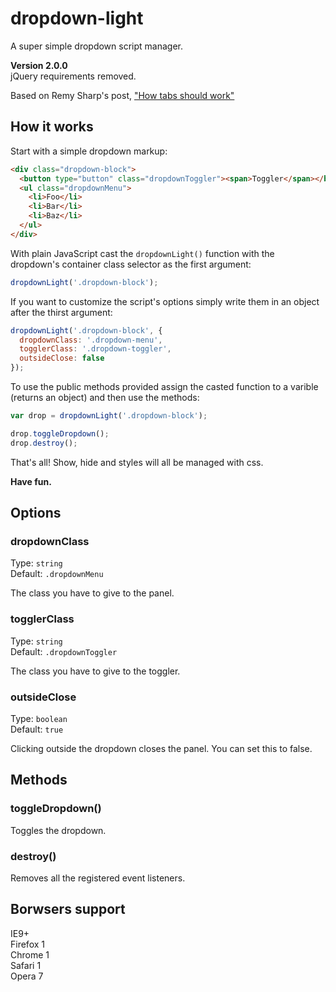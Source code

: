 # dropdown-light
A super simple dropdown script manager.

**Version 2.0.0**  
jQuery requirements removed.

Based on Remy Sharp's post, ["How tabs should work"](https://24ways.org/2015/how-tabs-should-work/)

## How it works
Start with a simple dropdown markup:
```html
<div class="dropdown-block">
  <button type="button" class="dropdownToggler"><span>Toggler</span></button>
  <ul class="dropdownMenu">
    <li>Foo</li>
    <li>Bar</li>
    <li>Baz</li>
  </ul>
</div>
```
With plain JavaScript cast the `dropdownLight()` function with the dropdown's container class selector as the first argument:
```javascript
dropdownLight('.dropdown-block');
```
If you want to customize the script's options simply write them in an object after the thirst argument:
```javascript
dropdownLight('.dropdown-block', {
  dropdownClass: '.dropdown-menu',
  togglerClass: '.dropdown-toggler',
  outsideClose: false
});
```
To use the public methods provided assign the casted function to a varible (returns an object) and then use the methods:
```javascript
var drop = dropdownLight('.dropdown-block');

drop.toggleDropdown();
drop.destroy();
```
That's all! Show, hide and styles will all be managed with css.

**Have fun.**

## Options

### dropdownClass
Type: `string`  
Default: `.dropdownMenu`

The class you have to give to the panel.

### togglerClass
Type: `string`  
Default: `.dropdownToggler`

The class you have to give to the toggler.

### outsideClose
Type: `boolean`  
Default: `true`

Clicking outside the dropdown closes the panel. You can set this to false.

## Methods

### toggleDropdown()

Toggles the dropdown.

### destroy()

Removes all the registered event listeners.

## Borwsers support
IE9+  
Firefox 1  
Chrome 1  
Safari 1  
Opera 7